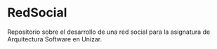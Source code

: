 # RedSocial
Repositorio sobre el desarrollo de una red social para la asignatura de Arquitectura Software en Unizar.
